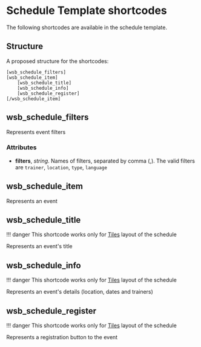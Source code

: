 # Schedule Template shortcodes

The following shortcodes are available in the schedule template.

## Structure
A proposed structure for the shortcodes:

    [wsb_schedule_filters]
    [wsb_schedule_item]
        [wsb_schedule_title]
        [wsb_schedule_info]
        [wsb_schedule_register]
    [/wsb_schedule_item]

## wsb_schedule_filters
Represents event filters

### Attributes

* **filters**, *string*. Names of filters, separated by comma (,).
The valid filters are `trainer`, `location`, `type`, `language`

## wsb_schedule_item
Represents an event

## wsb_schedule_title

!!! danger
    This shortcode works only for [Tiles](https://support.workshopbutler.com/articles/configuring-the-wordpress-plugin/) layout
    of the schedule

Represents an event's title

## wsb_schedule_info

!!! danger
    This shortcode works only for [Tiles](https://support.workshopbutler.com/articles/configuring-the-wordpress-plugin/) layout
    of the schedule

Represents an event's details (location, dates and trainers)

## wsb_schedule_register

!!! danger
    This shortcode works only for [Tiles](https://support.workshopbutler.com/articles/configuring-the-wordpress-plugin/) layout
    of the schedule

Represents a registration button to the event
